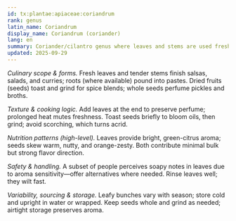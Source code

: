 ```yaml
---
id: tx:plantae:apiaceae:coriandrum
rank: genus
latin_name: Coriandrum
display_name: Coriandrum (coriander)
lang: en
summary: Coriander/cilantro genus where leaves and stems are used fresh as an herb, and dried fruits are ground as a warm, citrusy spice; common in salsas, curries, and pickles.
updated: 2025-09-29
---
```


_Culinary scope & forms._ Fresh leaves and tender stems finish salsas, salads, and curries; roots (where available) pound into pastes. Dried fruits (seeds) toast and grind for spice blends; whole seeds perfume pickles and broths.

_Texture & cooking logic._ Add leaves at the end to preserve perfume; prolonged heat mutes freshness. Toast seeds briefly to bloom oils, then grind; avoid scorching, which turns acrid.

_Nutrition patterns (high-level)._ Leaves provide bright, green-citrus aroma; seeds skew warm, nutty, and orange-zesty. Both contribute minimal bulk but strong flavor direction.

_Safety & handling._ A subset of people perceives soapy notes in leaves due to aroma sensitivity—offer alternatives where needed. Rinse leaves well; they wilt fast.

_Variability, sourcing & storage._ Leafy bunches vary with season; store cold and upright in water or wrapped. Keep seeds whole and grind as needed; airtight storage preserves aroma.
